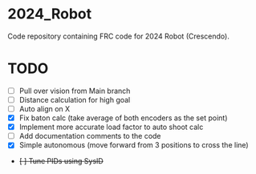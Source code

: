 # 2024_Robot
Code repository containing FRC code for 2024 Robot (Crescendo).

# TODO
- [ ] Pull over vision from Main branch
- [ ] Distance calculation for high goal
- [ ] Auto align on X
- [x] Fix baton calc (take average of both encoders as the set point)
- [x] Implement more accurate load factor to auto shoot calc
- [ ] Add documentation comments to the code
- [x] Simple autonomous (move forward from 3 positions to cross the line)
- ~~[ ] Tune PIDs using SysID~~